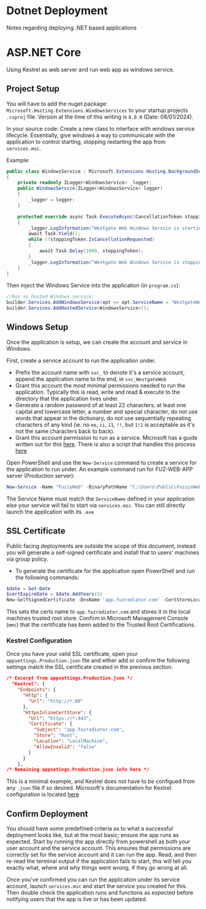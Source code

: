 # Dotnet Deployment

Notes regarding deploying .NET based applications

# ASP.NET Core

Using Kestrel as web server and run web app as windows service.  

## Project Setup

You will have to add the nuget package: `Microsoft.Hosting.Extensions.WindowsServices` to your startup projects `.csproj` file. Version at the time of this writing is `8.0.0` (Date: 08/01/2024).

In your source code: Create a new class to interface with windows service lifecycle. Essentially, give windows a way to communicate with the application to control starting, stopping restarting the app from `services.msc`. 

Example: 

```csharp
public class WindowsService : Microsoft.Extensions.Hosting.BackgroundService
{
    private readonly ILogger<WindowsService> _logger;
    public WindowsService(ILogger<WindowsService> logger)
    {
        _logger = logger;
    }

    protected override async Task ExecuteAsync(CancellationToken stoppingToken)
    {
        _logger.LogInformation("Westgate Web Windows Service is starting");
        await Task.Yield();
        while (!stoppingToken.IsCancellationRequested)
        {
            await Task.Delay(1000, stoppingToken);
        }
        _logger.LogInformation("Westgate Web Windows Service is stopping");
    }
}
```

Then inject the Windows Service into the application (in `program.cs`): 

```csharp
//Run as hosted Windows service: 
builder.Services.AddWindowsService(opt => opt.ServiceName = "WestgateWeb");
builder.Services.AddHostedService<WindowsService>();
```

## Windows Setup

Once the application is setup, we can create the account and service in Windows. 

First, create a service account to run the application under. 
- Prefix the account name with `svc_` to denote it's a service account, append the application name to the end, ie `svc_WestgateWeb`
- Grant this account the most minimal permissions needed to run the application. Typically this is read, write and read & execute to the directory that the application lives under. 
- Generate a random password of at least 22 characters, at least one capital and lowercase letter, a number and special character, do not use words that appear in the dictionary, do not use sequentially repeating characters of any kind (ie. no `ee`, `ii`, `11`, `!!`, but `1!1` is acceptable as it's not the same characters back to back).
- Grant this account permission to run as a service. Microsoft has a guide written out for this [here](https://learn.microsoft.com/en-us/system-center/scom/enable-service-logon?view=sc-om-2022). There is also a script that handles this process [here](../Scripts/GrantLogonAsService.md)

Open PowerShell and use the `New-Service` command to create a service for the application to run under. An example command run for FUZ-WEB-APP server (Production server): 

```ps1
New-Service -Name "FuzzyWeb" -BinaryPathName "C:\Users\Public\FuzzysWebProduction\FuzzyWeb.exe --contentRoot C:\Users\Public\FuzzysWebProduction"  -Credential "FUZ-WEB-APP\svc_FuzzyWeb" -Description "Fuzzy Web application service" -DisplayName "FuzzyWeb" -StartupType Automatic
```

The Service Name must match the `ServiceName` defined in your application else your service will fail to start via `services.msc`. You can still directly launch the application with its `.exe`

## SSL Certificate 

Public facing deployments are outside the scope of this document, instead you will generate a self-signed certificate and install that to users' machines via group policy. 

-	To generate the certificate for the application open PowerShell and run the following commands: 
```ps1
$date = Get-Date
$certExpireDate = $date.AddYears(5)
New-SelfSignedCertificate -DnsName 'app.fuzradiator.com' -CertStoreLocation 'Cert:\LocalMachine\Root' -NotBefore $certExpireDate
```

This sets the certs name to `app.fuzradiator.com` and stores it in the local machines trusted root store. Confirm in Microsoft Management Console (`mmc`) that the certificate has been added to the Trusted Root Certifications. 

### Kestrel Configuration

Once you have your valid SSL certificate, open your `appsettings.Production.json` file and either add or confirm the following settings match the SSL certificate created in the previous section. 

```json
/* Excerpt from appsettings.Production.json */
  "Kestrel": {
    "Endpoints": {
      "Http": {
        "Url": "http://*:80"
      },
      "HttpsInlineCertStore": {
        "Url": "https://*:443",
        "Certificate": {
          "Subject": "app.fuzradiator.com",
          "Store": "Root",
          "Location": "LocalMachine",
          "AllowInvalid": "false"
        }
      }
    },
/* Remaining appsetings.Production.json info here */
```

This is a minimal example, and Kestrel does not have to be configued from any `.json` file if so desired. Microsoft's documentation for Kestrel configuration is located [here](https://learn.microsoft.com/en-us/aspnet/core/fundamentals/servers/kestrel/endpoints?view=aspnetcore-8.0)

## Confirm Deployment

You should have some predefined criteria as to what a successful deployment looks like, but at the most basic; ensure the app runs as expected. Start by running the app directly from powershell as both your user account and the service account. This ensures that permissions are correctly set for the service account and it can run the app. Read, and then re-read the terminal output if the application fails to start, this will tell you exactly what, where and why things went wrong, if they go wrong at all. 

Once you've confirmed you can run the application under its service account, launch `services.msc` and start the service you created for this. Then double check the application runs and functions as expected before notifying users that the app is live or has been updated. 